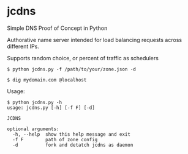# jcdns
Simple DNS Proof of Concept in Python

Authorative name server intended for load balancing requests across different IPs.

Supports random choice, or percent of traffic as schedulers

```
$ python jcdns.py -f /path/to/your/zone.json -d

$ dig mydomain.com @localhost

```

Usage: 

```
$ python jcdns.py -h
usage: jcdns.py [-h] [-f F] [-d]

JCDNS

optional arguments:
  -h, --help  show this help message and exit
  -f F        path of zone config
  -d          fork and detatch jcdns as daemon
```
